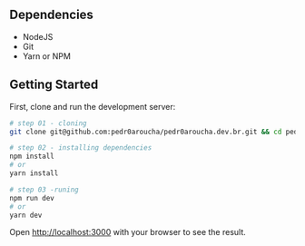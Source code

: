 ## Dependencies

- NodeJS
- Git
- Yarn or NPM

## Getting Started

First, clone and run the development server:

```bash
# step 01 - cloning
git clone git@github.com:pedr0aroucha/pedr0aroucha.dev.br.git && cd pedr0aroucha.dev.br

# step 02 - installing dependencies
npm install
# or
yarn install

# step 03 -runing
npm run dev
# or
yarn dev
```

Open [http://localhost:3000](http://localhost:3000) with your browser to see the result.
